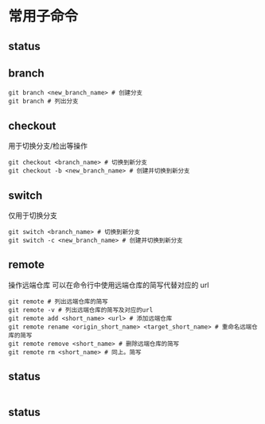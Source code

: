 # 常用子命令

## status

## branch

```shell
git branch <new_branch_name> # 创建分支
git branch # 列出分支

```

## checkout

用于切换分支/检出等操作

```shell
git checkout <branch_name> # 切换到新分支
git checkout -b <new_branch_name> # 创建并切换到新分支

```

## switch

仅用于切换分支

```shell
git switch <branch_name> # 切换到新分支
git switch -c <new_branch_name> # 创建并切换到新分支
```

## remote

操作远端仓库
可以在命令行中使用远端仓库的简写代替对应的 url

```shell
git remote # 列出远端仓库的简写
git remote -v # 列出远端仓库的简写及对应的url
git remote add <short_name> <url> # 添加远端仓库
git remote rename <origin_short_name> <target_short_name> # 重命名远端仓库的简写
git remote remove <short_name> # 删除远端仓库的简写
git remote rm <short_name> # 同上。简写
```

## status

```shell

```

## status

```shell

```
